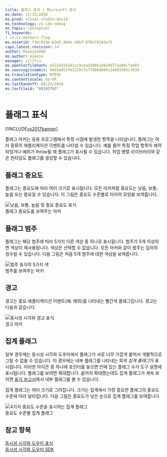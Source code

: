 ```yaml
---
title: 플래그 표식 | Microsoft 문서
ms.date: 11/15/2016
ms.prod: visual-studio-dev14
ms.technology: vs-ide-debug
ms.topic: conceptual
f1_keywords:
- vs.cv.markers.flag
ms.assetid: f3ec919e-63e5-484b-adbf-8f0e79342e75
caps.latest.revision: 14
author: MikeJo5000
ms.author: mikejo
manager: jillfra
ms.openlocfilehash: e531d2d2a41cc9ceaa3b6ba39c6d77a166cfae83
ms.sourcegitcommit: 94b3a052fb1229c7e7f8804b09c1d403385c7630
ms.translationtype: MTE95
ms.contentlocale: ko-KR
ms.lasthandoff: 04/23/2019
ms.locfileid: "68193703"
---
```

# <a name="flag-markers"></a>플래그 표식
[!INCLUDE[vs2017banner](../includes/vs2017banner.md)]

플래그 마커는 응용 프로그램에서 특정 시점에 발생한 항목을 나타냅니다. 플래그는 여러 종류의 애플리케이션 이벤트를 나타낼 수 있습니다. 예를 들어 특정 작업 항목이 예약되었거나 예외가 throw될 때 플래그가 표시될 수 있습니다. 작업 병렬 라이브러리와 같은 런타임도 플래그를 생성할 수 있습니다.  
  
## <a name="flag-importance"></a>플래그 중요도  
 플래그는 중요도에 따라 여러 크기로 표시됩니다. 모든 마커처럼 중요도는 낮음, 보통, 높음 또는 중요일 수 있습니다.  이 그림은 중요도 수준별로 마커의 모양을 보여줍니다.  
  
 ![낮음, 보통, 높음 및 중요 중요도 표식](../profiling/media/cvmarkerimportance.png "CVMarkerImportance")  
플래그 중요도를 보여주는 마커  
  
## <a name="flag-category"></a>플래그 범주  
 플래그는 해당 범주에 따라 5가지 다른 색상 중 하나로 표시됩니다. 범주가 5개 이상이면 색상이 재사용됩니다. 색상은 선택할 수 없습니다. 모든 마커와 같이 범주는 임의의 정수일 수 있습니다. 다음 그림은 처음 5개 범주에 대한 색상을 보여줍니다.  
  
 ![범주 표식의 5가지 색](../profiling/media/cvmarkercategory.png "CVMarkerCategory")  
범주를 보여주는 마커  
  
## <a name="alerts"></a>경고  
 경고는 중요 애플리케이션 이벤트(예: 예외)를 나타내는 빨간색 플래그입니다.  경고는 다음과 같습니다.  
  
 ![동시성 시각화 경고 표식](../profiling/media/cvmarkeralert.png "CVMarkerAlert")  
경고 마커  
  
## <a name="aggregation-flags"></a>집계 플래그  
 일부 경우에는 동시성 시각화 도우미에서 플래그가 서로 너무 가깝게 붙어서 개별적으로 그릴 수 없을 수 있습니다. 이 경우에는 내부 플래그를 나타내는 회색 *집계 플래그*가 표시됩니다. 이러한 아이콘 중 하나에 포인터를 놓으면 안에 있는 플래그 수가 도구 설명에 표시됩니다. 플래그를 보려면 확대합니다. 끝까지 확대했는데도 집계 플래그가 계속 보이면 [표식 보고서](../profiling/markers-report.md)에서 내부 플래그를 볼 수 있습니다.  
  
 집계 플래그는 여러 크기로 그려집니다. 크기는 집계에서 가장 중요한 플래그의 중요도 수준에 따라 달라집니다. 다음 그림은 중요도가 낮은 순으로 집계 플래그를 보여줍니다.  
  
 ![4가지 중요도 수준을 표시하는 집계 플래그](../profiling/media/cvmarkeraggregate.png "CVMarkerAggregate")  
중요도 수준별 집계 플래그  
  
## <a name="see-also"></a>참고 항목  
 [동시성 시각화 도우미 표식](../profiling/concurrency-visualizer-markers.md)   
 [동시성 시각화 도우미 SDK](../profiling/concurrency-visualizer-sdk.md)
